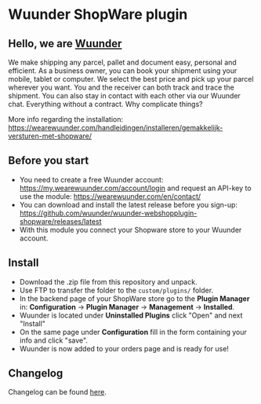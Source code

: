 # Wuunder ShopWare plugin

## Hello, we are [Wuunder](https://wearewuunder.com/) ##
We make shipping any parcel, pallet and document easy, personal and efficient. As a business owner, you can book your shipment using your mobile, tablet or computer. We select the best price and pick up your parcel wherever you want. You and the receiver can both track and trace the shipment. You can also stay in contact with each other via our Wuunder chat. Everything without a contract. Why complicate things?

More info regarding the installation: https://wearewuunder.com/handleidingen/installeren/gemakkelijk-versturen-met-shopware/

## Before you start ##
* You need to create a free Wuunder account: https://my.wearewuunder.com/account/login and request an API-key to use the module: https://wearewuunder.com/en/contact/ 
* You can download and install the latest release before you sign-up: https://github.com/wuunder/wuunder-webshopplugin-shopware/releases/latest
* With this module you connect your Shopware store to your Wuunder account.

## Install ##
* Download the .zip file from this repository and unpack.
* Use FTP to transfer the folder to the `custom/plugins/` folder.
* In the backend page of your ShopWare store go to the __Plugin Manager__ in: __Configuration__ -> __Plugin Manager__ -> __Management__ -> __Installed__.
* Wuunder is located under __Uninstalled Plugins__ click "Open" and next "Install"
* On the same page under __Configuration__ fill in the form containing your info and click "save".
* Wuunder is now added to your orders page and is ready for use!

## Changelog ##
Changelog can be found [here](CHANGELOG.md).

